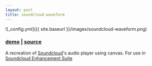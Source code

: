 ```yaml
---
layout: post
title: soundcloud-waveform
---
```


![_config.yml]({{ site.baseurl }}/images/soundcloud-waveform.png)

### [demo](https://soundcloud-waveform-olivierrr.c9.io/example/index.html) | [source](https://github.com/olivierrr/soundcloud-waveform)


A recreation of [Soundcloud](http://soundcloud.com)'s audio player using canvas.  For use in [Soundcloud Enhancement Suite](https://github.com/hedgerh/Soundcloud-Enhancement-Suite)
